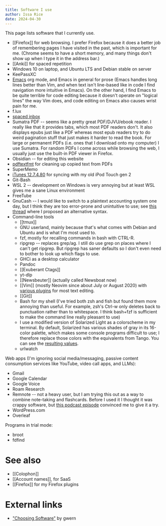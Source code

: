 ```yaml
---
title: Software I use
author: Issa Rice
date: 2024-04-30
---
```


This page lists software that I currently use.

- [[Firefox]] for web browsing. I prefer Firefox because it does a better job of remembering
  pages I have visited in the past, which is important for me.
  (Chrome seems to have a short memory, and many things don't show up when I
  type it in the address bar.)
- [[Anki]] for spaced repetition
- Windows 10 on laptop, and Ubuntu LTS and Debian stable on server
- KeePassXC
- [Emacs](emacs) org mode, and Emacs in general for prose (Emacs handles long lines better than Vim, and when text isn't line-based like in code I find navigation more intuitive in Emacs). On the other hand, I find Emacs to be quite terrible for code editing because it doesn't operate on "logical lines" the way Vim does, and code editing on Emacs also causes wrist pain for me.
- f.lux
- [spaced inbox](https://github.com/riceissa/spaced-inbox)
- Sumatra PDF -- seems like a pretty great PDF/DJVU/ebook reader. I really like that it provides tabs, which most PDF readers don't. It also displays epubs just like a PDF whereas most epub readers try to do weird pagination stuff that just makes it harder to read the book.  For large or permanent PDFs (i.e. ones that I download onto my computer) I use Sumatra. For random PDFs I come across while browsing the web, I usually just use the built-in PDF viewer in Firefox.
- Obsidian -- for editing this website
- [pdftextfmt](https://github.com/riceissa/pdftextfmt/) for cleaning up copied text from PDFs
- SuperMemo
- [iTunes 12.7.4.80](https://discussions.apple.com/docs/DOC-6562#versions) for syncing with my old iPod Touch gen 2
- Git-Bash
- WSL 2 -- development on Windows is very annoying but at least WSL gives me a sane Linux environment
- FreeTube
- GnuCash -- I would like to switch to a plaintext accounting system one day, but I think they are too error-prone and unintuitive to use; see [this thread](https://www.reddit.com/r/plaintextaccounting/comments/1bh3x7o/toward_a_more_intuitive_input_syntax_for_plain/) where I proposed an alternative syntax.
- Command-line tools
	- [[tmux]]
	- GNU userland, mainly because that's what comes with Debian and Ubuntu and is what I'm most used to.
	- fzf, mostly for recalling commands in bash with CTRL-R.
	- ripgrep -- replaces grep/ag. I still do use grep on places where I can't get ripgrep. But ripgrep has saner defaults so I don't even need to bother to look up which flags to use.
	- GHCi as a desktop calculator
	- Pandoc
	- [[Exuberant Ctags]]
	- yt-dlp
	- [[Newsbeuter]] (actually called Newsboat now)
	- [[Vim]] (mostly Neovim since about July or August 2020) with [various plugins](https://github.com/riceissa/dotfiles/blob/master/.vimrc#L8-L42) for most text editing.
	- [[Git]]
	- Bash for my shell (I've tried both zsh and fish but found them more annoying than useful. For example, zsh's Ctrl-w only deletes back to punctuation rather than to whitespace. I think bash+fzf is sufficient to make the command line really pleasant to use)
	- I use a modified version of Solarized Light as a colorscheme in my terminal. By default, Solarized has various shades of gray in its 16-color palette, which makes some console programs difficult to use; I therefore replace those colors with the equivalents from Tango. You can see the [resulting values][colors].
	- urlwatch

Web apps (I'm ignoring social media/messaging, passive content consumption services like YouTube, video call apps, and LLMs):

- Gmail
- Google Calendar
- Google Voice
- Roam Research
- Remnote -- not a heavy user, but I am trying this out as a way to combine note-taking and flashcards. Before I used it I thought it was crappy software, but [this podcast episode](https://open.spotify.com/episode/3ZI6NxCOWJ066rGlv16gxp) convinced me to give it a try.
- WordPress.com
- Overleaf

Programs in trial mode:

- broot
- fdfind

# See also

- [[Colophon]]
- [[Account names]], for SaaS
- [[Firefox]] for my Firefox plugins

# External links

- ["Choosing Software"][choose] by gwern

[choose]: https://www.gwern.net/Choosing%20Software "gwern. “Choosing Software - Gwern.net”."
[colors]: https://github.com/riceissa/dotfiles/blob/3631d8f2a129daab502682557fd37580ad656519/.Xresources#L29-L93
